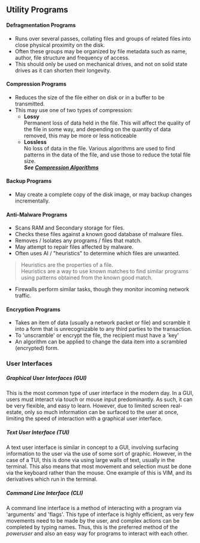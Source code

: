 ## Utility Programs

#### Defragmentation Programs
- Runs over several passes, collating files and groups of related files into close physical proximity on the disk. 
- Often these groups may be organized by file metadata such as name, author, file structure and frequency of access.
- This should only be used on mechanical drives, and not on solid state drives as it can shorten their longevity.

#### Compression Programs
- Reduces the size of the file either on disk or in a buffer to be transmitted.
- This may use one of two types of compression:
    - **Lossy**  
        Permanent loss of data held in the file. This will affect the quality of the file in some way, and depending on the quantity of data removed, this may be more or less noticeable  
    - **Lossless**  
        No loss of data in the file. Various algorithms are used to find patterns in the data of the file, and use those to reduce the total file size.  
        ***See [Compression Algorithms](./Algorithms/Compression.md)***   

#### Backup Programs
- May create a complete copy of the disk image, or may backup changes incrementally.

#### Anti-Malware Programs
- Scans RAM and Secondary storage for files.
- Checks these files against a known good database of malware files.
- Removes / Isolates any programs / files that match. 
- May attempt to repair files affected by malware.
- Often uses AI / "heuristics" to determine which files are unwanted.  
> Heuristics are the properties of a file.  
> Heuristics are a way to use known matches to find similar programs using patterns obtained from the known good match.
- Firewalls perform similar tasks, though they monitor incoming network traffic.

#### Encryption Programs
- Takes an item of data (usually a network packet or file) and scramble it into a form that is unrecognizable to any third parties to the transaction.
- To 'unscramble' or encrypt the file, the recipient must have a 'key' 
- An algorithm can be applied to change the data item into a scrambled (encrypted) form.

### User Interfaces
##### Graphical User Interfaces (GUI)
This is the most common type of user interface in the modern day. In a GUI, users must interact via touch or mouse input predominantly. As such, it can be very flexible, and easy to learn. However, due to limited screen real-estate, only so much information can be surfaced to the user at once, limiting the speed of interaction with a graphical user interface.
##### Text User Interface (TUI)
A text user interface is similar in concept to a GUI, involving surfacing information to the user via the use of some sort of graphic. However, in the case of a TUI, this is done via using large walls of text, usually in the terminal. This also means that most movement and selection must be done via the keyboard rather than the mouse. One example of this is VIM, and its derivatives which run in the terminal.
##### Command Line Interface (CLI)
A command line interface is a method of interacting with a program via 'arguments' and 'flags'. This type of interface is highly efficient, as very few movements need to be made by the user, and complex actions can be completed by typing names. Thus, this is the preferred method of the *poweruser* and also an easy way for programs to interact with each other.
